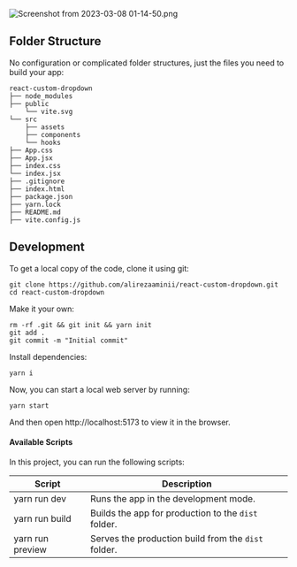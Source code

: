 ![Screenshot from 2023-03-08 01-14-50.png](..%2F..%2F..%2FPictures%2FScreenshots%2FScreenshot%20from%202023-03-08%2001-14-50.png)


## Folder Structure

No configuration or complicated folder structures, just the files you need to build your app:

```
react-custom-dropdown
├── node_modules
├── public
    └── vite.svg
└── src
    ├── assets
    ├── components
    └── hooks
├── App.css
├── App.jsx
├── index.css
└── index.jsx
├── .gitignore
├── index.html
├── package.json
├── yarn.lock
├── README.md
├── vite.config.js
```

## Development

To get a local copy of the code, clone it using git:

```
git clone https://github.com/alirezaaminii/react-custom-dropdown.git
cd react-custom-dropdown
```
Make it your own:

```
rm -rf .git && git init && yarn init
git add .
git commit -m "Initial commit"
```

Install dependencies:

```
yarn i
```

Now, you can start a local web server by running:

```
yarn start
```

And then open http://localhost:5173 to view it in the browser.

#### Available Scripts

In this project, you can run the following scripts:

| Script          | Description                                         |
|-----------------| --------------------------------------------------- |
| yarn run dev     | Runs the app in the development mode.               |
| yarn run build   | Builds the app for production to the `dist` folder. |
| yarn run preview | Serves the production build from the `dist` folder. |
